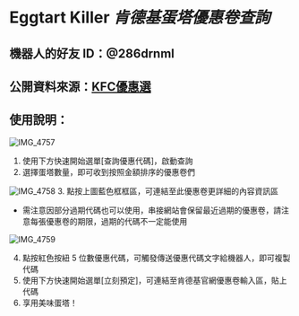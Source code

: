 # Eggtart Killer *肯德基蛋塔優惠卷查詢*

## 機器⼈的好友 ID：@286drnml

## 公開資料來源：[KFC優惠選](https://kfc.izo.tw/#google_vignette)

## 使用說明：
![IMG_4757](https://github.com/haku19602/linebot_eggtartkiller/assets/145089039/2f88a02f-56b8-47db-afc8-17188c5f4b19)
1. 使用下方快速開始選單[查詢優惠代碼]，啟動查詢
2. 選擇蛋塔數量，即可收到按照金額排序的優惠卷們

![IMG_4758](https://github.com/haku19602/linebot_eggtartkiller/assets/145089039/5eaa9b6c-9d59-4627-8bd8-48949a350934)
3. 點按上圖藍色框框區，可連結至此優惠卷更詳細的內容資訊區
  * 需注意因部分過期代碼也可以使用，串接網站會保留最近過期的優惠卷，請注意每張優惠卷的期限，過期的代碼不一定能使用
    
![IMG_4759](https://github.com/haku19602/linebot_eggtartkiller/assets/145089039/8cc3de0a-4803-4f3d-af0b-fda2279cc005)

4. 點按紅色按紐 5 位數優惠代碼，可觸發傳送優惠代碼文字給機器人，即可複製代碼
5. 使用下方快速開始選單[立刻預定]，可連結至肯德基官網優惠卷輸入區，貼上代碼
6. 享用美味蛋塔！


